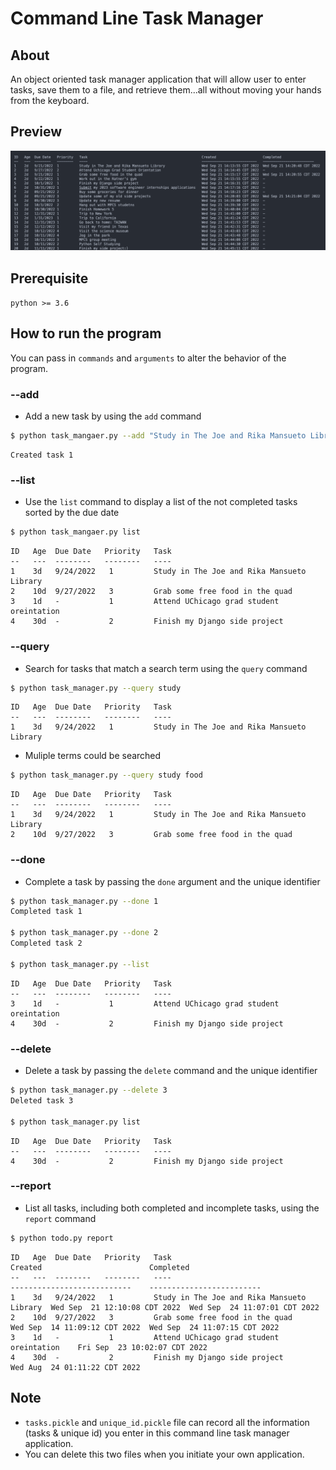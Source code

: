 # Command Line Task Manager


## About
An object oriented task manager application that will allow user to enter tasks, save them to a file, and retrieve them...all without moving your hands from the keyboard.

## Preview 
<img src="./asset/screenshot.png"/>

## Prerequisite
```python >= 3.6 ```


## How to run the program

You can pass in ```commands``` and ```arguments``` to  alter the behavior of the program.

### --add
- Add a new task by using the ```add``` command
```bash
$ python task_mangaer.py --add "Study in The Joe and Rika Mansueto Library" --due 9/24/2022 --priority 1
```
```
Created task 1
```



### --list
- Use the ```list``` command to display a list of the not completed tasks sorted by the due date
```bash
$ python task_mangaer.py list
```
```
ID   Age  Due Date   Priority   Task
--   ---  --------   --------   ----
1    3d   9/24/2022   1         Study in The Joe and Rika Mansueto Library
2    10d  9/27/2022   3         Grab some free food in the quad
3    1d   -           1         Attend UChicago grad student oreintation
4    30d  -           2         Finish my Django side project
```

### --query
- Search for tasks that match a search term using the ```query``` command
```bash
$ python task_manager.py --query study
```

```
ID   Age  Due Date   Priority   Task
--   ---  --------   --------   ----
1    3d   9/24/2022   1         Study in The Joe and Rika Mansueto Library
```

- Muliple terms could be searched
```bash
$ python task_manager.py --query study food
```
```
ID   Age  Due Date   Priority   Task
--   ---  --------   --------   ----
1    3d   9/24/2022   1         Study in The Joe and Rika Mansueto Library
2    10d  9/27/2022   3         Grab some free food in the quad
```

### --done
- Complete a task by passing the ```done``` argument and the unique identifier
```bash
$ python task_manager.py --done 1
Completed task 1

$ python task_manager.py --done 2
Completed task 2

$ python task_manager.py --list
```
```
ID   Age  Due Date   Priority   Task
--   ---  --------   --------   ----
3    1d   -           1         Attend UChicago grad student oreintation
4    30d  -           2         Finish my Django side project
```

### --delete
- Delete a task by passing the ```delete``` command and the unique identifier
```bash
$ python task_manager.py --delete 3
Deleted task 3

$ python task_manager.py list
```
```
ID   Age  Due Date   Priority   Task
--   ---  --------   --------   ----
4    30d  -           2         Finish my Django side project
```

### --report
- List all tasks, including both completed and incomplete tasks, using the ```report``` command
```bash
$ python todo.py report
```
```
ID   Age  Due Date   Priority   Task                                        Created                        Completed
--   ---  --------   --------   ----                                        ---------------------------    -------------------------
1    3d   9/24/2022   1         Study in The Joe and Rika Mansueto Library  Wed Sep  21 12:10:08 CDT 2022  Wed Sep  24 11:07:01 CDT 2022
2    10d  9/27/2022   3         Grab some free food in the quad             Wed Sep  14 11:09:12 CDT 2022  Wed Sep  24 11:07:15 CDT 2022
3    1d   -           1         Attend UChicago grad student oreintation    Fri Sep  23 10:02:07 CDT 2022
4    30d  -           2         Finish my Django side project               Wed Aug  24 01:11:22 CDT 2022
```

## Note
- ```tasks.pickle``` and ```unique_id.pickle``` file can record all the information (tasks & unique id) you enter in this command line task manager application.
- You can delete this two files  when you initiate your own application.